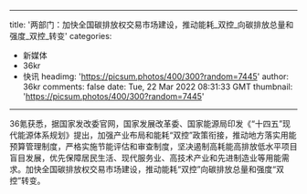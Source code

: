 
---
title: '两部门：加快全国碳排放权交易市场建设，推动能耗_双控_向碳排放总量和强度_双控_转变'
categories: 
 - 新媒体
 - 36kr
 - 快讯
headimg: 'https://picsum.photos/400/300?random=7445'
author: 36kr
comments: false
date: Tue, 22 Mar 2022 08:31:33 GMT
thumbnail: 'https://picsum.photos/400/300?random=7445'
---

<div>   
36氪获悉，据国家发改委官网，国家发展改革委、国家能源局印发《“十四五”现代能源体系规划》提出，加强产业布局和能耗“双控”政策衔接，推动地方落实用能预算管理制度，严格实施节能评估和审查制度，坚决遏制高耗能高排放低水平项目盲目发展，优先保障居民生活、现代服务业、高技术产业和先进制造业等用能需求。加快全国碳排放权交易市场建设，推动能耗“双控”向碳排放总量和强度“双控”转变。  
</div>
            